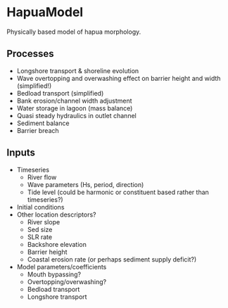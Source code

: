 # HapuaModel
Physically based model of hapua morphology.

## Processes
* Longshore transport & shoreline evolution
* Wave overtopping and overwashing effect on barrier height and width (simplified!)
* Bedload transport (simplified)
* Bank erosion/channel width adjustment
* Water storage in lagoon (mass balance)
* Quasi steady hydraulics in outlet channel
* Sediment balance
* Barrier breach

## Inputs
* Timeseries
  * River flow
  * Wave parameters (Hs, period, direction)
  * Tide level (could be harmonic or constituent based rather than timeseries?)
* Initial conditions
* Other location descriptors?
  * River slope
  * Sed size
  * SLR rate
  * Backshore elevation
  * Barrier height
  * Coastal erosion rate (or perhaps sediment supply deficit?)
* Model parameters/coefficients
  * Mouth bypassing?
  * Overtopping/overwashing?
  * Bedload transport
  * Longshore transport
